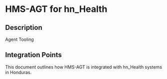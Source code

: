 # HMS-AGT for hn_Health

## Description

Agent Tooling

## Integration Points

This document outlines how HMS-AGT is integrated with hn_Health systems in Honduras.
